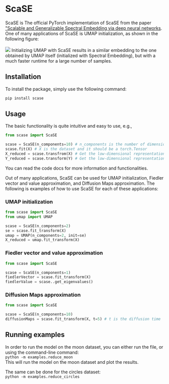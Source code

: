 # ScaSE

<p align="center">

[//]: # (    <img src="https://github.com/shaham-lab/SpectralNet/blob/main/figures/twomoons.png">)

ScaSE is The official PyTorch implementation of ScaSE from the paper ["Scalable and Generalizable Spectral Embedding via deep neural networks]().<br>
One of many applications of ScaSE is UMAP initialization, as shown in the following figure:<br>
<br><img src="docs/umap_plot.png">
Initializing UMAP with ScaSE results in a similar embedding to the one obtained by UMAP itself (initialized with Spectral Embedding), but with a much faster runtime for a large number of samples.<br>

[//]: # (## Installation)

[//]: # (You can install the latest package version via)

[//]: # (```bash)
[//]: # (pip install spectralnet)
[//]: # (```)

## Installation
To install the package, simply use the following command:

```bash
pip install scase
```

## Usage

The basic functionality is quite intuitive and easy to use, e.g.,

```python
from scase import ScaSE

scase = ScaSE(n_components=10) # n_components is the number of dimensions in the low-dimensional representation
scase.fit(X) # X is the dataset and it should be a torch.Tensor
X_reduced = scase.transfrom(X) # Get the low-dimensional representation of the dataset
Y_reduced = scase.transform(Y) # Get the low-dimensional representation of a test dataset

```

You can read the code docs for more information and functionalities.<br>

Out of many applications, ScaSE can be used for UMAP initialization, Fiedler vector and value approximation, and Diffusion Maps approximation. The following is examples of how to use ScaSE for each of these applications:
### UMAP initialization
```python
from scase import ScaSE
from umap import UMAP

scase = ScaSE(n_components=2)
se = scase.fit_transform(X)
umap = UMAP(n_components=2, init=se)
X_reduced = umap.fit_transform(X)
```

### Fiedler vector and value approximation
```python
from scase import ScaSE

scase = ScaSE(n_components=1)
fiedlerVector = scase.fit_transform(X)
fiedlerValue = scase..get_eigenvalues()
```

### Diffusion Maps approximation
```python
from scase import ScaSE

scase = ScaSE(n_components=10)
diffusionMaps = scase.fit_transform(X, t=5) # t is the diffusion time
```

## Running examples

In order to run the model on the moon dataset, you can either run the file, or using the command-line command:<br>
`python -m examples.reduce_moon`<br>
This will run the model on the moon dataset and plot the results.

The same can be done for the circles dataset:<br>
`python -m examples.reduce_circles`<br>




[//]: # (## Citation)

[//]: # ()
[//]: # (```)

[//]: # ()
[//]: # (@inproceedings{shaham2018,)

[//]: # (author = {Uri Shaham and Kelly Stanton and Henri Li and Boaz Nadler and Ronen Basri and Yuval Kluger},)

[//]: # (title = {SpectralNet: Spectral Clustering Using Deep Neural Networks},)

[//]: # (booktitle = {Proc. ICLR 2018},)

[//]: # (year = {2018})

[//]: # (})

[//]: # ()
[//]: # (```)
